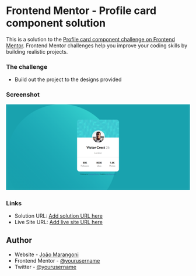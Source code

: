 # Frontend Mentor - Profile card component solution

This is a solution to the [Profile card component challenge on Frontend Mentor](https://www.frontendmentor.io/challenges/profile-card-component-cfArpWshJ). Frontend Mentor challenges help you improve your coding skills by building realistic projects. 

### The challenge

- Build out the project to the designs provided

### Screenshot

![](./images/screenshot.png)

### Links

- Solution URL: [Add solution URL here](https://github.com/JoaoAlves92/frontend-mentor-profile-card)
- Live Site URL: [Add live site URL here](https://frontend-mentor-profile-card-69c3df.netlify.app/)

## Author

- Website - [João Marangoni](https://joao-marangoni-8f70e2.netlify.app/)
- Frontend Mentor - [@yourusername](https://www.frontendmentor.io/profile/yourusername)
- Twitter - [@yourusername](https://www.twitter.com/yourusername)
